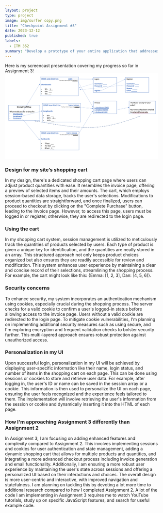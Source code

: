 ```yaml
---
layout: project
type: project
image: img/surfer copy.png
title: "Checkpoint Assignment #3"
date: 2023-12-12
published: true
labels:
  - ITM 352
summary: "Develop a prototype of your entire application that addresses the following points:"
---
```


<div class="text-center p-4">

</div>
Here is my screencast presentation covering my progress so far in Assignment 3!

<img width="800px" src="../img/flowchart.jpg">

### Design for my site’s shopping cart
In my design, there's a dedicated shopping cart page where users can adjust product quantities with ease. It resembles the invoice page, offering a preview of selected items and their amounts. The cart, which employs session-based data storage, tracks the user's selections. Modifications to product quantities are straightforward, and once finalized, users can proceed to checkout by clicking on the "Complete Purchase" button, leading to the Invoice page. However, to access this page, users must be logged in or register; otherwise, they are redirected to the login page.

### Using the cart
In my shopping cart system, session management is utilized to meticulously track the quantities of products selected by users. Each type of product is given a unique key for identification, and the quantities are neatly stored in an array. This structured approach not only keeps product choices organized but also ensures they are readily accessible for review and modification. This system enhances user experience by maintaining a clear and concise record of their selections, streamlining the shopping process. For example, the cart might look like this: {Emma: [1, 2, 3], Dan: [4, 5, 6]}. 

### Security concerns
To enhance security, my system incorporates an authentication mechanism using cookies, especially crucial during the shopping process. The server checks for a valid cookie to confirm a user's logged-in status before allowing access to the invoice page. Users without a valid cookie are redirected to the login page. To mitigate cookie vulnerabilities, I'm planning on implementing additional security measures such as using secure, and I'm exploring encryption and frequent validation checks to bolster security further. This multi-layered approach ensures robust protection against unauthorized access.

### Personalization in my UI
Upon successful login, personalization in my UI will be achieved by displaying user-specific information like their name, login status, and number of items in the shopping cart on each page. This can be done using sessions or cookies to store and retrieve user data. For example, after logging in, the user's ID or name can be saved in the session array or a cookie. This information is then used to personalize the UI on each page, ensuring the user feels recognized and the experience feels tailored to them. The implementation will involve retrieving the user's information from the session or cookie and dynamically inserting it into the HTML of each page.

### How I'm approaching Assignment 3 differently than Assignment 2
In Assignment 3, I am focusing on adding enhanced features and complexity compared to Assignment 2. This involves implementing sessions and cookies for user authentication and state management, adding a dynamic shopping cart that allows for multiple products and quantities, and integrating a more advanced checkout process including invoice generation and email functionality. Additionally, I am ensuring a more robust user experience by maintaining the user's state across sessions and offering a personalized UI based on their interactions and choices. The overall design is more user-centric and interactive, with improved navigation and statefulness. I am planning on tackling this by devoting a lot more time to additional research compared to how I completed Assignment 2. A lot of the code I am implementing in Assignment 3 requires me to watch YouTube tutorials, study up on specific JavaScript features, and search for useful example code.
